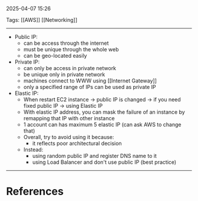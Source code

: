 2025-04-07 15:26

Tags: [[AWS]] [[Networking]] 

---

- Public IP: 
	- can be access through the internet
	- must be unique through the whole web
	- can be geo-located easily
- Private IP: 
	- can only be access in private network
	- be unique only in private network
	- machines connect to WWW using [[Internet Gateway]]
	- only a specified range of  IPs can be used as private IP
- Elastic IP:
	- When restart EC2 instance -> public IP is changed -> if you need fixed public IP -> using Elastic IP
	- With elastic IP address, you can mask the failure of an instance by remapping that IP with other instance
	- 1 account can has maximum 5 elastic IP (can ask AWS to change that)
	- Overall, try to avoid using it because:
		- it reflects poor architectural decision
	- Instead:
		- using random public IP and register DNS name to it
		- using Load Balancer and don't use public IP (best practice)

---
# References